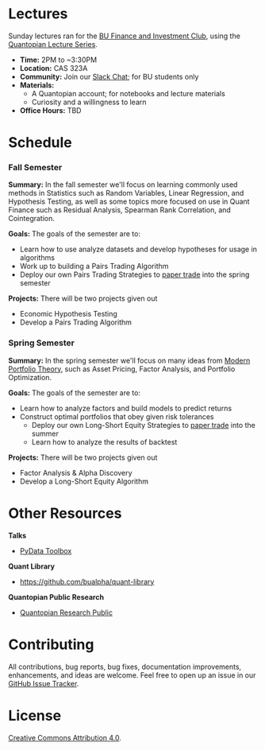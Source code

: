 # Lectures

Sunday lectures ran for the [BU Finance and Investment Club](http://buinvest.org), using the [Quantopian Lecture Series](https://www.quantopian.com/lectures).

  - **Time:** 2PM to ~3:30PM
  - **Location:** CAS 323A
  - **Community:** Join our [Slack Chat](https://join.slack.com/t/bufcquant/shared_invite/enQtMjQ5NjQxMTM2OTYyLTRhYWRiM2I1NmEyYzE2NDY5NzNlOGIzNWMxN2I5ZTllZjIyOTQxNjI0NjFjMmNhZTY0MmIxYTRmMjBlZmRiMTg); for BU students only
  - **Materials:**
    - A Quantopian account; for notebooks and lecture materials
    - Curiosity and a willingness to learn
  - **Office Hours:** TBD

# Schedule

### Fall Semester

**Summary:** In the fall semester we'll focus on learning commonly used methods in Statistics such as Random Variables, Linear Regression, and Hypothesis Testing, as well as some topics more focused on use in Quant Finance such as Residual Analysis, Spearman Rank Correlation, and Cointegration.

**Goals:** The goals of the semester are to:
  - Learn how to use analyze datasets and develop hypotheses for usage in algorithms
  - Work up to building a Pairs Trading Algorithm
  - Deploy our own Pairs Trading Strategies to [paper trade](https://www.investopedia.com/terms/p/papertrade.asp) into the spring semester

**Projects:** There will be two projects given out
  - Economic Hypothesis Testing
  - Develop a Pairs Trading Algorithm


### Spring Semester

**Summary:** In the spring semester we'll focus on many ideas from [Modern Portfolio Theory](https://en.wikipedia.org/wiki/Modern_portfolio_theory), such as Asset Pricing, Factor Analysis, and Portfolio Optimization.

**Goals:** The goals of the semester are to:
  - Learn how to analyze factors and build models to predict returns
  - Construct optimal portfolios that obey given risk tolerances
	- Deploy our own Long-Short Equity Strategies to [paper trade](https://www.investopedia.com/terms/p/papertrade.asp) into the summer
	- Learn how to analyze the results of backtest

**Projects:** There will be two projects given out
  - Factor Analysis & Alpha Discovery
  - Develop a Long-Short Equity Algorithm

# Other Resources

**Talks**
  - [PyData Toolbox](https://github.com/ssanderson/pydata-toolbox)

**Quant Library**
  - https://github.com/bualpha/quant-library

**Quantopian Public Research**
  - [Quantopian Research Public](https://github.com/quantopian/research_public)

# Contributing

All contributions, bug reports, bug fixes, documentation improvements, enhancements, and ideas are welcome. Feel free to open up an issue in our [GitHub Issue Tracker](https://github.com/bualpha/fall-curriculum/issues/new).

# License

[Creative Commons Attribution 4.0](https://creativecommons.org/licenses/by/4.0/legalcode).